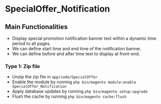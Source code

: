 #  SpecialOffer_Notification

## Main Functionalities
 - Display special promotion notification banner text within a dynamic time period to all pages.
 - We can define start time and end time of the notification banner.
 - We can define before and after time text to display at front-end.
 
### Type 1: Zip file

 - Unzip the zip file in `app/code/SpecialOffer`
 - Enable the module by running `php bin/magento module:enable SpecialOffer_Notification`
 - Apply database updates by running `php bin/magento setup:upgrade`
 - Flush the cache by running `php bin/magento cache:flush`




